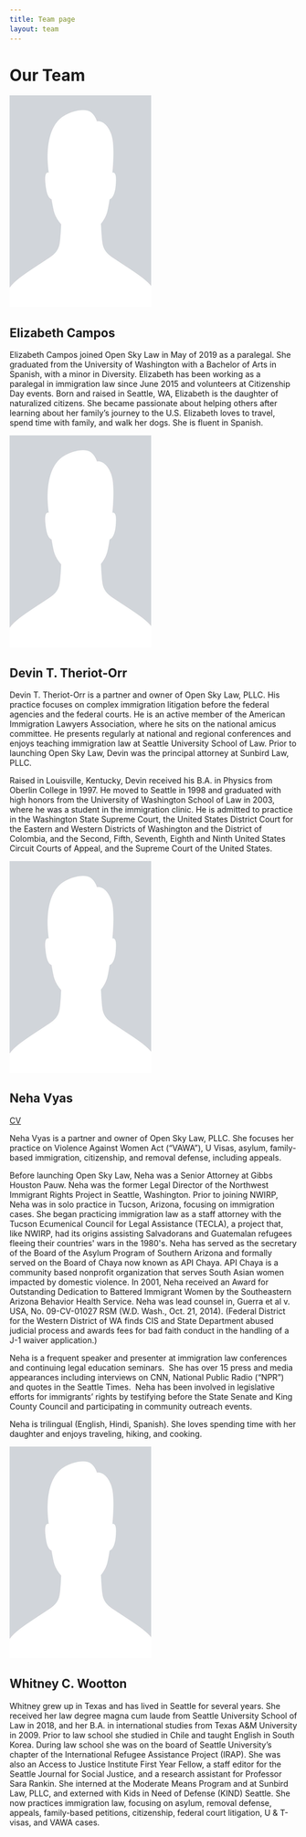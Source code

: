 ```yaml
---
title: Team page
layout: team
---
```

# Our Team

<div class="bio">
<img src="/assets/bio_photo.png" class="bio-photo" alt="Photo of Elizabeth">
<h2>Elizabeth Campos</h2>
<p>
Elizabeth Campos joined Open Sky Law in May of 2019 as a paralegal. She graduated from the University of Washington with a Bachelor of Arts in Spanish, with a minor in Diversity. Elizabeth has been working as a paralegal in immigration law since June 2015 and volunteers at Citizenship Day events. Born and raised in Seattle, WA, Elizabeth is the daughter of naturalized citizens. She became passionate about helping others after learning about her family’s journey to the U.S. Elizabeth loves to travel, spend time with family, and walk her dogs. She is fluent in Spanish.
</p>
</div>

<div class="bio">
<img src="/assets/bio_photo.png" class="bio-photo" alt="Photo of Devin">
<h2>Devin T. Theriot-Orr</h2>
<p>
Devin T. Theriot-Orr is a partner and owner of Open Sky Law, PLLC. His practice focuses on complex immigration litigation before the federal agencies and the federal courts. He is an active member of the American Immigration Lawyers Association, where he sits on the national amicus committee. He presents regularly at national and regional conferences and enjoys teaching immigration law at Seattle University School of Law. Prior to launching Open Sky Law, Devin was the principal attorney at Sunbird Law, PLLC.
</p><p>
Raised in Louisville, Kentucky, Devin received his B.A. in Physics from Oberlin College in 1997. He moved to Seattle in 1998 and graduated with high honors from the University of Washington School of Law in 2003, where he was a student in the immigration clinic. He is admitted to practice in the Washington State Supreme Court, the United States District Court for the Eastern and Western Districts of Washington and the District of Colombia, and the Second, Fifth, Seventh, Eighth and Ninth United States Circuit Courts of Appeal, and the Supreme Court of the United States.
</p>
</div>

<div class="bio">
<img src="/assets/bio_photo.png" class="bio-photo" alt="Photo of Neha">
<h2>Neha Vyas</h2>
<a href="/assets/2019_CV_Neha.pdf">CV</a>
<p>
Neha Vyas is a partner and owner of Open Sky Law, PLLC. She focuses her practice on Violence Against Women Act (“VAWA”), U Visas, asylum, family-based immigration, citizenship, and removal defense, including appeals.
</p><p>
Before launching Open Sky Law, Neha was a Senior Attorney  at Gibbs Houston Pauw. Neha was the former Legal Director of the Northwest Immigrant Rights Project in Seattle, Washington. Prior to joining NWIRP, Neha was in solo practice in Tucson, Arizona, focusing on immigration cases. She began practicing immigration law as a staff attorney with the Tucson Ecumenical Council for Legal Assistance (TECLA), a project that, like NWIRP, had its origins assisting Salvadorans and Guatemalan refugees fleeing their countries' wars in the 1980's. Neha has served as the secretary of the Board of the Asylum Program of Southern Arizona and formally served on the Board of Chaya now known as API Chaya. API Chaya is a community based nonprofit organization that serves South Asian women impacted by domestic violence. In 2001, Neha received an Award for Outstanding Dedication to Battered Immigrant Women by the Southeastern Arizona Behavior Health Service. Neha was lead counsel in, Guerra et al v. USA, No. 09-CV-01027 RSM (W.D. Wash., Oct. 21, 2014). (Federal District for the Western District of WA finds CIS and State Department abused judicial process and awards fees for bad faith conduct in the handling of a J-1 waiver application.)
</p><p>
Neha is a frequent speaker and presenter at immigration law conferences and continuing legal education seminars.  She has over 15 press and media appearances including interviews on CNN, National Public Radio (“NPR”) and quotes in the Seattle Times.  Neha has been involved in legislative efforts for immigrants’ rights by testifying before the State Senate and King County Council and participating in community outreach events.
</p><p>
Neha is trilingual (English, Hindi, Spanish). She loves spending time with her daughter and enjoys traveling, hiking, and cooking.
</p>
</div>

<div class="bio">
<img src="/assets/bio_photo.png" class="bio-photo" alt="Photo of Whitney">
<h2>Whitney C. Wootton</h2>
<p>
Whitney grew up in Texas and has lived in Seattle for several years. She received her law degree magna cum laude from Seattle University School of Law in 2018, and her B.A. in international studies from Texas A&M University in 2009. Prior to law school she studied in Chile and taught English in South Korea. During law school she was on the board of Seattle University’s chapter of the International Refugee Assistance Project (IRAP). She was also an Access to Justice Institute First Year Fellow, a staff editor for the Seattle Journal for Social Justice, and a research assistant for Professor Sara Rankin. She interned at the Moderate Means Program and at Sunbird Law, PLLC, and externed with Kids in Need of Defense (KIND) Seattle. She now practices immigration law, focusing on asylum, removal defense, appeals, family-based petitions, citizenship, federal court litigation, U & T-visas, and VAWA cases.
</p>
</div>
